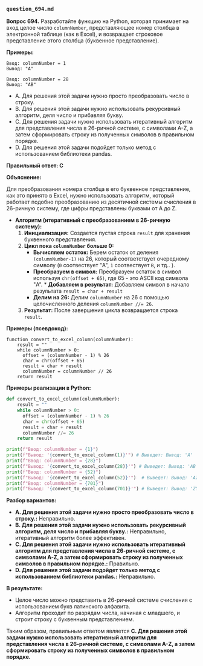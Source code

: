 ### `question_694.md`

**Вопрос 694.** Разработайте функцию на Python, которая принимает на вход целое число `columnNumber`, представляющее номер столбца в электронной таблице (как в Excel), и возвращает строковое представление этого столбца (буквенное представление).

**Примеры:**

```
Ввод: columnNumber = 1
Вывод: "A"

Ввод: columnNumber = 28
Вывод: "AB"
```

-   A. Для решения этой задачи нужно просто преобразовать число в строку.
-   B. Для решения этой задачи нужно использовать рекурсивный алгоритм, деля число и прибавляя букву.
-   C. Для решения задачи нужно использовать итеративный алгоритм для представления числа в 26-ричной системе, с символами A-Z, а затем сформировать строку из полученных символов в правильном порядке.
-   D. Для решения этой задачи подойдет только метод с  использованием библиотеки pandas.

**Правильный ответ: C**

**Объяснение:**

Для преобразования номера столбца в его буквенное представление, как это принято в Excel, нужно использовать алгоритм, который работает подобно преобразованию из десятичной системы счисления в 26-ричную систему, где цифры представлены буквами от A до Z.

*  **Алгоритм (итеративный с преобразованием в 26-ричную систему):**
    1. **Инициализация:** Создается пустая строка  `result` для хранения буквенного представления.
    2.  **Цикл пока `columnNumber` больше 0:**
         *  **Вычисляем остаток:**  Берем остаток от деления `(columnNumber-1)` на 26, который соответствует очередному символу (`0` соотвествует  "A", `1`  соотвествует `B`, и тд.. ).
         * **Преобразуем в символ:**  Преобразуем остаток в символ используя  `chr(offset + 65)`,  где 65  - это ASCII код символа "A".
       * **Добавляем в результат:**  Добавляем  символ в начало результата `result = char + result`
         *  **Делим на 26:**  Делим  `columnNumber`  на 26 с помощью целочисленного деления `columnNumber //= 26`.
    3. **Результат:** После завершения цикла возвращается  строка `result`.

**Примеры (псевдокод):**
```
function convert_to_excel_column(columnNumber):
    result = ""
    while columnNumber > 0:
      offset = (columnNumber - 1) % 26
      char = chr(offset + 65)
      result = char + result
      columnNumber = columnNumber // 26
    return result
```

**Примеры реализации в Python:**
```python
def convert_to_excel_column(columnNumber):
    result = ""
    while columnNumber > 0:
      offset = (columnNumber - 1) % 26
      char = chr(offset + 65)
      result = char + result
      columnNumber //= 26
    return result

print(f"Ввод: columnNumber = {1}")
print(f"Вывод: '{convert_to_excel_column(1)}'") # Выведет: Вывод: 'A'
print(f"Ввод: columnNumber = {28}")
print(f"Вывод: '{convert_to_excel_column(28)}'") # Выведет: Вывод: 'AB'
print(f"Ввод: columnNumber = {52}")
print(f"Вывод: '{convert_to_excel_column(52)}'")  # Выведет: Вывод: 'AZ'
print(f"Ввод: columnNumber = {701}")
print(f"Вывод: '{convert_to_excel_column(701)}'") # Выведет: Вывод: 'ZY'
```

**Разбор вариантов:**
*  **A. Для решения этой задачи нужно просто преобразовать число в строку.:** Неправильно.
*   **B. Для решения этой задачи нужно использовать рекурсивный алгоритм, деля число и прибавляя букву.:** Неправильно, итеративный алгоритм более эффективен.
*   **C. Для решения этой задачи нужно использовать итеративный алгоритм для представления числа в 26-ричной системе, с символами A-Z, а затем сформировать строку из полученных символов в правильном порядке.:** Правильно.
*   **D. Для решения этой задачи подойдет только метод с  использованием библиотеки pandas.:** Неправильно.

**В результате:**
*   Целое число  можно представить  в 26-ричной системе счисления с использованием букв латинского алфавита.
*  Алгоритм проходит по разрядам числа, начиная с младшего, и строит строку с буквенным представлением.

Таким образом, правильным ответом является **C. Для решения этой задачи нужно использовать итеративный алгоритм для представления числа в 26-ричной системе, с символами A-Z, а затем сформировать строку из полученных символов в правильном порядке.**
